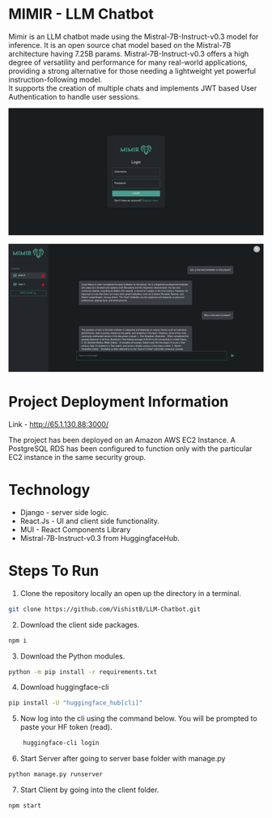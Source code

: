 # MIMIR - LLM Chatbot

Mimir is an LLM chatbot made using the Mistral-7B-Instruct-v0.3 model for inference.
It is an open source chat model based on the Mistral-7B architecture having 7.25B params.
Mistral-7B-Instruct-v0.3 offers a high degree of versatility and performance for many real-world applications, providing a strong alternative for those needing a lightweight yet powerful instruction-following model.
<br>
It supports the creation of multiple chats and implements JWT based User Authentication to handle user sessions.

![alt text](Images/LoginPage.png)

<!-- ![alt text](RegisterPage.png) -->

![alt text](Images/Chatbot.png)

# Project Deployment Information

Link - http://65.1.130.88:3000/

The project has been deployed on an Amazon AWS EC2 Instance. A PostgreSQL RDS has been configured to function only with the particular EC2 instance in the same security group.

# Technology

- Django - server side logic.
- React.Js - UI and client side functionality.
- MUI - React Components Library
- Mistral-7B-Instruct-v0.3 from HuggingfaceHub.

# Steps To Run

1. Clone the repository locally an open up the directory in a terminal.

```bash
git clone https://github.com/VishistB/LLM-Chatbot.git
```

2. Download the client side packages.

```bash
npm i
```

3. Download the Python modules.

```bash
python -m pip install -r requirements.txt
```

<!-- 4. Download Ollama.
```bash
curl -fsSL https://ollama.com/install.sh | sh
``` -->

4. Download huggingface-cli

```bash
pip install -U "huggingface_hub[cli]"
```

5. Now log into the cli using the command below. You will be prompted to paste your HF token (read).

```bash
    huggingface-cli login
```

<!-- 5. Pull and run mistral(7B). If no error shows up you are good to go.

```bash
ollama run mistral
``` -->

6. Start Server after going to server base folder with manage.py

```bash
python manage.py runserver
```

7. Start Client by going into the client folder.

```bash
npm start
```
